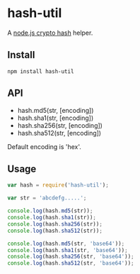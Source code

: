 hash-util
=========
  A [node.js crypto hash](http://nodejs.org/api/crypto.html#crypto_class_hash) helper.

## Install
```
npm install hash-util
```

## API
  - hash.md5(str, [encoding])
  - hash.sha1(str, [encoding])
  - hash.sha256(str, [encoding])
  - hash.sha512(str, [encoding])
  
  Default encoding is 'hex'.

## Usage
```js
var hash = require('hash-util');

var str = 'abcdefg.....';

console.log(hash.md5(str));
console.log(hash.sha1(str));
console.log(hash.sha256(str));
console.log(hash.sha512(str));

console.log(hash.md5(str, 'base64'));
console.log(hash.sha1(str, 'base64'));
console.log(hash.sha256(str, 'base64'));
console.log(hash.sha512(str, 'base64'));
```